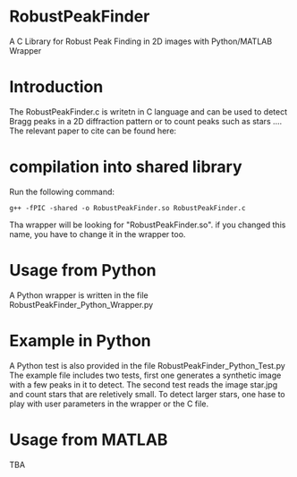 # RobustPeakFinder
A C Library for Robust Peak Finding in 2D images with Python/MATLAB Wrapper

# Introduction
The RobustPeakFinder.c is writetn in C language and can be used to detect Bragg peaks in a 2D diffraction pattern or to count peaks such as stars .... The relevant paper to cite can be found here:

# compilation into shared library
Run the following command:

```
g++ -fPIC -shared -o RobustPeakFinder.so RobustPeakFinder.c
```

Tha wrapper will be looking for "RobustPeakFinder.so". if you changed this name, you have to change it in the wrapper too.

# Usage from Python
A Python wrapper is written in the file RobustPeakFinder_Python_Wrapper.py

# Example in Python
A Python test is also provided in the file RobustPeakFinder_Python_Test.py
The example file includes two tests, first one generates a synthetic image with a few peaks in it to detect. The second test reads the image star.jpg and count stars that are reletively small. To detect larger stars, one hase to play with user parameters in the wrapper or the C file.

# Usage from MATLAB
TBA
